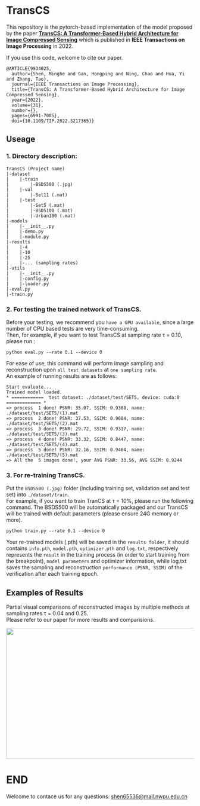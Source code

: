 # TransCS
This repository is the pytorch-based implementation of the model proposed by the paper [**TransCS: A Transformer-Based Hybrid Architecture for Image Compressed Sensing**](https://ieeexplore.ieee.org/document/9934025) which is published in **IEEE Transactions on Image Processing** in 2022.

If you use this code, welcome to cite our paper.
```
@ARTICLE{9934025,
  author={Shen, Minghe and Gan, Hongping and Ning, Chao and Hua, Yi and Zhang, Tao},
  journal={IEEE Transactions on Image Processing}, 
  title={TransCS: A Transformer-Based Hybrid Architecture for Image Compressed Sensing}, 
  year={2022},
  volume={31},
  number={},
  pages={6991-7005},
  doi={10.1109/TIP.2022.3217365}}
```

## Useage
### 1. Directory description:  
```
TransCS (Project name)  
|-dataset
|    |-train  
|        |-BSDS500 (.jpg)  
|    |-val  
|        |-Set11 (.mat)  
|    |-test  
|        |-Set5 (.mat)  
|        |-BSDS100 (.mat)  
|        |-Urban100 (.mat)  
|-models
|    |-__init__.py  
|    |-demo.py  
|    |-module.py  
|-results  
|    |-4  
|    |-10  
|    |-25  
|    |-... (sampling rates)
|-utils 
|    |-__init__.py  
|    |-config.py  
|    |-loader.py  
|-eval.py  
|-train.py
```
### 2. For testing the trained network of TransCS.  
Before your testing, we recommend you `have a GPU available`, since a large number of CPU based tests are very time-consuming.  
Then, for example, if you want to test TransCS at sampling rate τ = 0.10, please run :  
```
python eval.py --rate 0.1 --device 0
```  
For ease of use, this command will perform image sampling and reconstruction upon `all test datasets` at `one sampling rate`.  
An example of running results are as follows:
```
Start evaluate...
Trained model loaded.
* ============  test dataset: ./dataset/test/SET5, device: cuda:0 ============= *
=> process  1 done! PSNR: 35.07, SSIM: 0.9308, name: ./dataset/test/SET5/(1).mat
=> process  2 done! PSNR: 37.53, SSIM: 0.9684, name: ./dataset/test/SET5/(2).mat
=> process  3 done! PSNR: 29.72, SSIM: 0.9317, name: ./dataset/test/SET5/(3).mat
=> process  4 done! PSNR: 33.32, SSIM: 0.8447, name: ./dataset/test/SET5/(4).mat
=> process  5 done! PSNR: 32.16, SSIM: 0.9464, name: ./dataset/test/SET5/(5).mat
=> All the  5 images done!, your AVG PSNR: 33.56, AVG SSIM: 0.9244
```
### 3. For re-training TransCS. 
Put the `BSDS500 (.jpg)` folder (including training set, validation set and test set) into `./dataset/train`.  
For example, if you want to train TranCS at τ = 10%, please run the following command. The BSDS500 will be automatically packaged and our TransCS will be trained with default parameters (please ensure 24G memory or more).
```
python train.py --rate 0.1 --device 0
```
Your re-trained models (.pth) will be saved in the `results folder`, it should contains `info.pth`, `model.pth`, `optimizer.pth` and `log.txt`, respectively represents the `result` in the training process (in order to start training from the breakpoint), `model parameters` and optimizer information, while log.txt saves the sampling and reconstruction `performance (PSNR, SSIM)` of the verification after each training epoch.  

## Examples of Results
Partial visual comparisons of reconstructed images by multiple methods at sampling rates τ = 0.04 and 0.25.  
Please refer to our paper for more results and comparisions.  
<div align=center><img width="600" height="350" src="https://github.com/myheuf/TransCS/blob/master/imgs/demo.png"/></div>

# END
Welcome to contace us for any questions: shen65536@mail.nwpu.edu.cn
